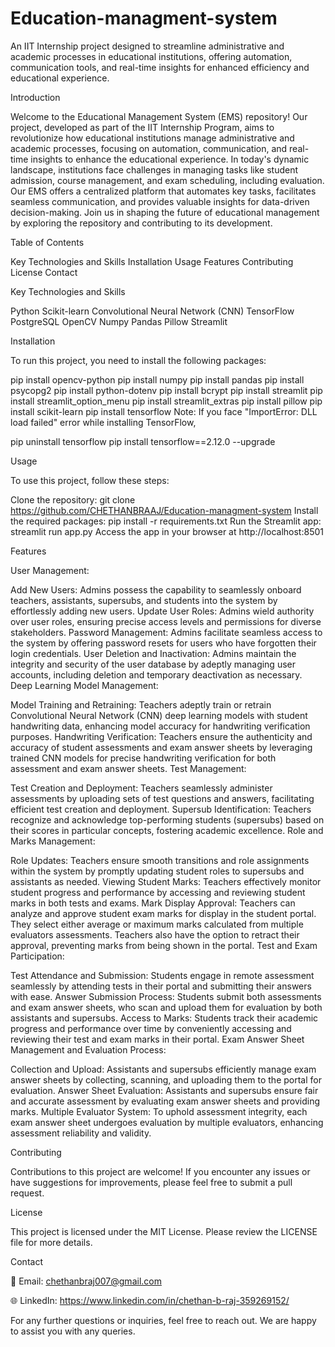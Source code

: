 # Education-managment-system
An IIT Internship project designed to streamline administrative and academic processes in educational institutions, offering automation, communication tools, and real-time insights for enhanced efficiency and educational experience.

Introduction

Welcome to the Educational Management System (EMS) repository! Our project, developed as part of the IIT Internship Program, aims to revolutionize how educational institutions manage administrative and academic processes, focusing on automation, communication, and real-time insights to enhance the educational experience. In today's dynamic landscape, institutions face challenges in managing tasks like student admission, course management, and exam scheduling, including evaluation. Our EMS offers a centralized platform that automates key tasks, facilitates seamless communication, and provides valuable insights for data-driven decision-making. Join us in shaping the future of educational management by exploring the repository and contributing to its development.


Table of Contents

Key Technologies and Skills
Installation
Usage
Features
Contributing
License
Contact

Key Technologies and Skills

Python
Scikit-learn
Convolutional Neural Network (CNN)
TensorFlow
PostgreSQL
OpenCV
Numpy
Pandas
Pillow
Streamlit

Installation

To run this project, you need to install the following packages:

pip install opencv-python
pip install numpy
pip install pandas
pip install psycopg2
pip install python-dotenv
pip install bcrypt
pip install streamlit
pip install streamlit_option_menu
pip install streamlit_extras
pip install pillow
pip install scikit-learn
pip install tensorflow
Note: If you face "ImportError: DLL load failed" error while installing TensorFlow,

pip uninstall tensorflow
pip install tensorflow==2.12.0 --upgrade

Usage

To use this project, follow these steps:

Clone the repository: git clone https://github.com/CHETHANBRAAJ/Education-managment-system
Install the required packages: pip install -r requirements.txt
Run the Streamlit app: streamlit run app.py
Access the app in your browser at http://localhost:8501

Features

User Management:

Add New Users: Admins possess the capability to seamlessly onboard teachers, assistants, supersubs, and students into the system by effortlessly adding new users.
Update User Roles: Admins wield authority over user roles, ensuring precise access levels and permissions for diverse stakeholders.
Password Management: Admins facilitate seamless access to the system by offering password resets for users who have forgotten their login credentials.
User Deletion and Inactivation: Admins maintain the integrity and security of the user database by adeptly managing user accounts, including deletion and temporary deactivation as necessary.
Deep Learning Model Management:

Model Training and Retraining: Teachers adeptly train or retrain Convolutional Neural Network (CNN) deep learning models with student handwriting data, enhancing model accuracy for handwriting verification purposes.
Handwriting Verification: Teachers ensure the authenticity and accuracy of student assessments and exam answer sheets by leveraging trained CNN models for precise handwriting verification for both assessment and exam answer sheets.
Test Management:

Test Creation and Deployment: Teachers seamlessly administer assessments by uploading sets of test questions and answers, facilitating efficient test creation and deployment.
Supersub Identification: Teachers recognize and acknowledge top-performing students (supersubs) based on their scores in particular concepts, fostering academic excellence.
Role and Marks Management:

Role Updates: Teachers ensure smooth transitions and role assignments within the system by promptly updating student roles to supersubs and assistants as needed.
Viewing Student Marks: Teachers effectively monitor student progress and performance by accessing and reviewing student marks in both tests and exams.
Mark Display Approval: Teachers can analyze and approve student exam marks for display in the student portal. They select either average or maximum marks calculated from multiple evaluators assessments. Teachers also have the option to retract their approval, preventing marks from being shown in the portal.
Test and Exam Participation:

Test Attendance and Submission: Students engage in remote assessment seamlessly by attending tests in their portal and submitting their answers with ease.
Answer Submission Process: Students submit both assessments and exam answer sheets, who scan and upload them for evaluation by both assistants and supersubs.
Access to Marks: Students track their academic progress and performance over time by conveniently accessing and reviewing their test and exam marks in their portal.
Exam Answer Sheet Management and Evaluation Process:

Collection and Upload: Assistants and supersubs efficiently manage exam answer sheets by collecting, scanning, and uploading them to the portal for evaluation.
Answer Sheet Evaluation: Assistants and supersubs ensure fair and accurate assessment by evaluating exam answer sheets and providing marks.
Multiple Evaluator System: To uphold assessment integrity, each exam answer sheet undergoes evaluation by multiple evaluators, enhancing assessment reliability and validity.



Contributing

Contributions to this project are welcome! If you encounter any issues or have suggestions for improvements, please feel free to submit a pull request.


License

This project is licensed under the MIT License. Please review the LICENSE file for more details.


Contact

📧 Email: chethanbraj007@gmail.com

🌐 LinkedIn: https://www.linkedin.com/in/chethan-b-raj-359269152/

For any further questions or inquiries, feel free to reach out. We are happy to assist you with any queries.
